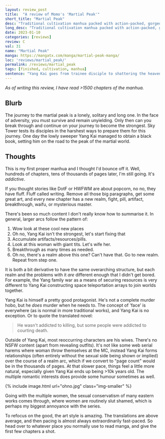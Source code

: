 ```yaml
---
layout: review_post
title:  "A review of Momo's 'Martial Peak'"
short_title: "Martial Peak"
desc: "Traditional cultivation manhua packed with action-packed, gorgeous art... and multiple wives."
long_desc: "Traditional cultivation manhua packed with action-packed, gorgeous art... and multiple wives."
date: 2023-01-10
categories: [reviews]
review: C
val: 31
name: "Martial Peak"
manga: https://mangatx.com/manga/martial-peak-manga/
loc: 'reviews/martial_peak/'
permalink: /reviews/martial_peak
tags: [finished, cultivation, manhua]
sentence: "Yang Kai goes from trainee disciple to shattering the heavens."
---
```


*As of writing this review, I have read >1500 chapters of the manhua.*

## Blurb

The journey to the martial peak is a lonely, solitary and long one. In the face of adversity, you must survive and remain unyielding. Only then can you break through and continue on your journey to become the strongest. Sky Tower tests its disciples in the harshest ways to prepare them for this journey. One day the lowly sweeper Yang Kai managed to obtain a black book, setting him on the road to the peak of the martial world.

## Thoughts

This is my first proper manhua and I thought I'd bounce off it. Well, hundreds of chapters, tens of thousands of pages later, I'm still going. It's *addictive*.

If you thought stories like DotF or HWFWM are about popcorn, no no, they have fluff. Fluff called writing. Remove all those big paragraphs, get some great art, and every new chapter has a new realm, fight, pill, artifact, breakthrough, waifu, or mysterious master.

There's been so much content I don't really know how to summarise it. In general, larger arcs follow the pattern of:

1. Wow look at these cool new places
2. Oh no, Yang Kai isn't the strongest, let's start fixing that
3. Accumulate artifacts/resources/pills.
4. Look at this woman with giant tits. Let's wife her.
5. Breakthrough as many times as needed.
6. Oh no, there's a realm above this one? Can't have that. Go to new realm. Repeat from step one.


It is both a bit derivative to have the same overarching structure, but each realm and the problems with it *are* different enough that I didn't get bored. For example, the Yang family war as a means of securing resources is very different to Yang Kai constructing space teleportation arrays to join worlds together. 

Yang Kai is himself a pretty good protagonist. He's not a complete murder hobo, but he *does* murder when he needs to. The concept of 'face' is everywhere (as is normal in more traditional works), and Yang Kai is no exception. Or to quote the translated novel:

> He wasn't addicted to killing, but some people were addicted to courting death.

Outside of Yang Kai, most reoccurring characters are his wives. There's no NSFW content (apart from revealing outfits). It's not like some web serial harems where woman *throw* themselves at the MC, instead Yang Kai forms relationships (often entirely without the sexual side being shown or implied) over the course of a realm arc, which if we convert to "page count" would be in the thousands of pages. At that slower pace, things feel a little more natural, especially given Yang Kai ends up being >10k years old. The multiple romantic interests does provide some humour sometimes as well.

{% include image.html url="ohno.jpg" class="img-smaller" %}


Going with the multiple women, the sexual conservatism of many eastern works comes through, where women are routinely slut shamed, which is perhaps my biggest annoyance with the series. 

To refocus on the good, the art style is amazing. The translations are above average, and then pacing is almost always extraordinarily fast-paced. So head over to whatever place you normally use to read manga, and give the first few chapters a shot.